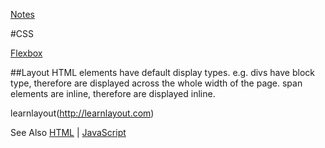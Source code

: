 [Notes](../notes.md)

#CSS

[Flexbox](flexbox.md)

##Layout
HTML elements have default display types. e.g. divs have block type, therefore are displayed across the whole width of the page. span elements are inline, therefore are displayed inline.

learnlayout(http://learnlayout.com)

See Also [HTML](HTML/HTML.md) | [JavaScript](../javascript/javascript.md)
